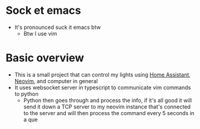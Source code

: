 # Sock et emacs
* It's pronounced suck it emacs btw
    * Btw I use vim

# Basic overview
* This is a small project that can control my lights using [Home Assistant](https://www.home-assistant.io/), [Neovim](https://github.com/neovim/neovim), and computer in general
* It uses websocket server in typescript to communicate vim commands to python
    * Python then goes through and process the info, if it's all good it will send it down a TCP server to my neovim instance that's connected to the server and will then process the command every 5 seconds in a que
